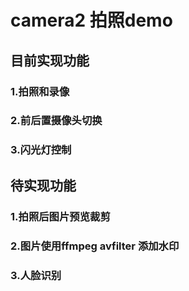 # camera2 拍照demo
## 目前实现功能
### 1.拍照和录像
### 2.前后置摄像头切换
### 3.闪光灯控制

## 待实现功能
### 1.拍照后图片预览裁剪
### 2.图片使用ffmpeg avfilter 添加水印
### 3.人脸识别
